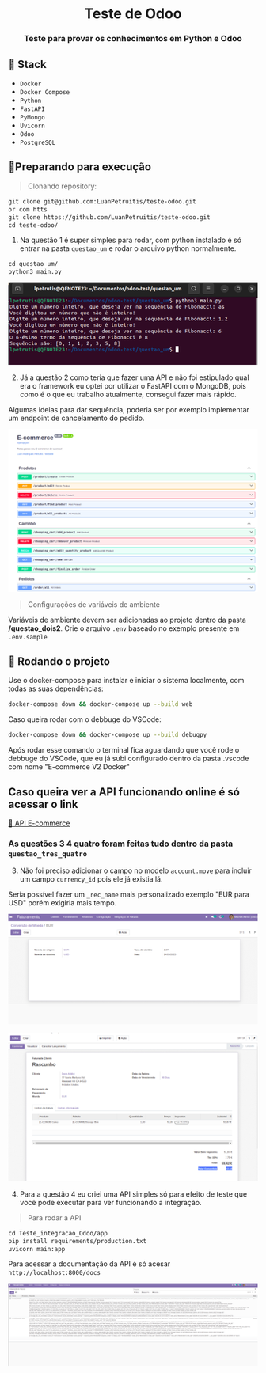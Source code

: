 <h1 align="center">Teste de Odoo</h1>

<h3 align="center">
Teste para provar os conhecimentos em Python e Odoo
</h3>

## 🚀 Stack

- `Docker`
- `Docker Compose`
- `Python`
- `FastAPI`
- `PyMongo`
- `Uvicorn`
- `Odoo`
- `PostgreSQL`

## 🏃Preparando para execução

> Clonando repository:

```shell
git clone git@github.com:LuanPetruitis/teste-odoo.git
or com htts
git clone https://github.com/LuanPetruitis/teste-odoo.git
cd teste-odoo/
```
1) Na questão 1 é super simples para rodar, com python instalado é só entrar na pasta `questao_um` e rodar o arquivo python normalmente.

```shell
cd questao_um/
python3 main.py
```

![Imagem da Questão um executada no terminal](./imagens/questao_um.png)

2) Já a questão 2 como teria que fazer uma API e não foi estipulado qual era o framework eu optei por utilizar o FastAPI com o MongoDB, pois como é o que eu trabalho atualmente, consegui fazer mais rápido.

Algumas ideias para dar sequência, poderia ser por exemplo implementar um endpoint de cancelamento do pedido.

![Imagem da Docs da API](./imagens/questao_dois.png)


> Configurações de variáveis de ambiente

Variáveis de ambiente devem ser adicionadas ao projeto dentro da pasta **/questao_dois2**. Crie o arquivo `.env` baseado no exemplo presente em `.env.sample`

## 🚆 Rodando o projeto

Use o docker-compose para instalar e iniciar o sistema localmente, com todas as suas dependências:

```bash
docker-compose down && docker-compose up --build web
```

Caso queira rodar com o debbuge do VSCode:
```bash
docker-compose down && docker-compose up --build debugpy
```
Após rodar esse comando o terminal fica aguardando que você rode o debbuge do VSCode, que eu já subi configurado dentro da pasta .vscode com nome "E-commerce V2 Docker"


## Caso queira ver a API funcionando online é só acessar o link
<a href="https://e-commerce-jw0g.onrender.com/docs">🔗 API E-commerce</a>

### As questões 3 4 quatro foram feitas tudo dentro da pasta `questao_tres_quatro`

3) Não foi preciso adicionar o campo no modelo `account.move` para incluir um campo `currency_id` pois ele já existia lá.

Seria possível fazer um `_rec_name` mais personalizado exemplo "EUR para USD" porém exigiria mais tempo.

![Cadastro Taxa Cambio](./imagens/cadastro_cambio.png)


![Campo de total convertido](./imagens/total_convertido.png)

4) Para a questão 4 eu criei uma API simples só para efeito de teste que você pode executar para ver funcionando a integração.

> Para rodar a API
```shell
cd Teste_integracao_Odoo/app
pip install requirements/production.txt
uvicorn main:app
```

Para acessar a documentação da API é só acesar `http://localhost:8000/docs`

![Tela de Integração de Faturas](./imagens/integracao_faturas.png)
